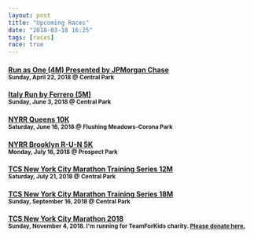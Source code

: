 ```yaml
---
layout: post
title: "Upcoming Races"
date: "2018-03-18 16:25"
tags: [races]
race: true
---
```

#### [Run as One (4M) Presented by JPMorgan Chase](http://www.nyrr.org/races-and-events/2018/run-as-one-4m-presented-by-jpmorgan-chase)<br><small>Sunday, April 22, 2018 @ Central Park</small>

#### [Italy Run by Ferrero (5M)](http://www.nyrr.org/races-and-events/2018/italy-run-by-ferrero-5m)<br><small>Sunday, June 3, 2018 @ Central Park</small>

#### [NYRR Queens 10K](http://www.nyrr.org/races-and-events/2018/nyrr-queens-10k)<br><small>Saturday, June 16, 2018 @ Flushing Meadows-Corona Park</small>

#### [NYRR Brooklyn R-U-N 5K](http://www.nyrr.org/races-and-events/2018/nyrr-brooklyn-r-u-n-5k)<br><small>Monday, July 16, 2018 @ Prospect Park</small>

#### [TCS New York City Marathon Training Series 12M](http://www.nyrr.org/races-and-events/2018/tcs-new-york-city-marathon-training-series-12m)<br><small>Saturday, July 21, 2018 @ Central Park</small>

#### [TCS New York City Marathon Training Series 18M](http://www.nyrr.org/races-and-events/2018/tcs-new-york-city-marathon-training-series-18m)<br><small>Sunday, September 16, 2018 @ Central Park</small>

#### [TCS New York City Marathon 2018](https://www.tcsnycmarathon.org)<br><small>Sunday, November 4, 2018. I'm running for TeamForKids charity. <a target='_blank' href='https://runwithtfk.org/Profile/PublicPage/61018'>Please donate here.</a></small>
